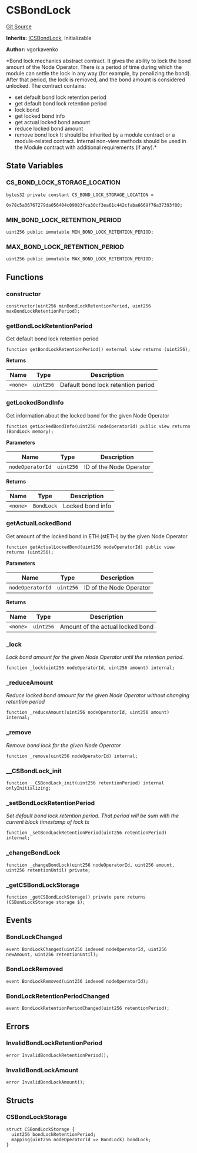 # CSBondLock

[Git Source](https://github.com/lidofinance/community-staking-module/blob/49f6937ff74cffecb74206f771c12be0e9e28448/src/abstract/CSBondLock.sol)

**Inherits:**
[ICSBondLock](/src/interfaces/ICSBondLock.sol/interface.ICSBondLock.md), Initializable

**Author:**
vgorkavenko

\*Bond lock mechanics abstract contract.
It gives the ability to lock the bond amount of the Node Operator.
There is a period of time during which the module can settle the lock in any way (for example, by penalizing the bond).
After that period, the lock is removed, and the bond amount is considered unlocked.
The contract contains:

- set default bond lock retention period
- get default bond lock retention period
- lock bond
- get locked bond info
- get actual locked bond amount
- reduce locked bond amount
- remove bond lock
  It should be inherited by a module contract or a module-related contract.
  Internal non-view methods should be used in the Module contract with additional requirements (if any).\*

## State Variables

### CS_BOND_LOCK_STORAGE_LOCATION

```solidity
bytes32 private constant CS_BOND_LOCK_STORAGE_LOCATION =
    0x78c5a36767279da056404c09083fca30cf3ea61c442cfaba6669f76a37393f00;
```

### MIN_BOND_LOCK_RETENTION_PERIOD

```solidity
uint256 public immutable MIN_BOND_LOCK_RETENTION_PERIOD;
```

### MAX_BOND_LOCK_RETENTION_PERIOD

```solidity
uint256 public immutable MAX_BOND_LOCK_RETENTION_PERIOD;
```

## Functions

### constructor

```solidity
constructor(uint256 minBondLockRetentionPeriod, uint256 maxBondLockRetentionPeriod);
```

### getBondLockRetentionPeriod

Get default bond lock retention period

```solidity
function getBondLockRetentionPeriod() external view returns (uint256);
```

**Returns**

| Name     | Type      | Description                        |
| -------- | --------- | ---------------------------------- |
| `<none>` | `uint256` | Default bond lock retention period |

### getLockedBondInfo

Get information about the locked bond for the given Node Operator

```solidity
function getLockedBondInfo(uint256 nodeOperatorId) public view returns (BondLock memory);
```

**Parameters**

| Name             | Type      | Description             |
| ---------------- | --------- | ----------------------- |
| `nodeOperatorId` | `uint256` | ID of the Node Operator |

**Returns**

| Name     | Type       | Description      |
| -------- | ---------- | ---------------- |
| `<none>` | `BondLock` | Locked bond info |

### getActualLockedBond

Get amount of the locked bond in ETH (stETH) by the given Node Operator

```solidity
function getActualLockedBond(uint256 nodeOperatorId) public view returns (uint256);
```

**Parameters**

| Name             | Type      | Description             |
| ---------------- | --------- | ----------------------- |
| `nodeOperatorId` | `uint256` | ID of the Node Operator |

**Returns**

| Name     | Type      | Description                      |
| -------- | --------- | -------------------------------- |
| `<none>` | `uint256` | Amount of the actual locked bond |

### \_lock

_Lock bond amount for the given Node Operator until the retention period._

```solidity
function _lock(uint256 nodeOperatorId, uint256 amount) internal;
```

### \_reduceAmount

_Reduce locked bond amount for the given Node Operator without changing retention period_

```solidity
function _reduceAmount(uint256 nodeOperatorId, uint256 amount) internal;
```

### \_remove

_Remove bond lock for the given Node Operator_

```solidity
function _remove(uint256 nodeOperatorId) internal;
```

### \_\_CSBondLock_init

```solidity
function __CSBondLock_init(uint256 retentionPeriod) internal onlyInitializing;
```

### \_setBondLockRetentionPeriod

_Set default bond lock retention period. That period will be sum with the current block timestamp of lock tx_

```solidity
function _setBondLockRetentionPeriod(uint256 retentionPeriod) internal;
```

### \_changeBondLock

```solidity
function _changeBondLock(uint256 nodeOperatorId, uint256 amount, uint256 retentionUntil) private;
```

### \_getCSBondLockStorage

```solidity
function _getCSBondLockStorage() private pure returns (CSBondLockStorage storage $);
```

## Events

### BondLockChanged

```solidity
event BondLockChanged(uint256 indexed nodeOperatorId, uint256 newAmount, uint256 retentionUntil);
```

### BondLockRemoved

```solidity
event BondLockRemoved(uint256 indexed nodeOperatorId);
```

### BondLockRetentionPeriodChanged

```solidity
event BondLockRetentionPeriodChanged(uint256 retentionPeriod);
```

## Errors

### InvalidBondLockRetentionPeriod

```solidity
error InvalidBondLockRetentionPeriod();
```

### InvalidBondLockAmount

```solidity
error InvalidBondLockAmount();
```

## Structs

### CSBondLockStorage

```solidity
struct CSBondLockStorage {
  uint256 bondLockRetentionPeriod;
  mapping(uint256 nodeOperatorId => BondLock) bondLock;
}
```
